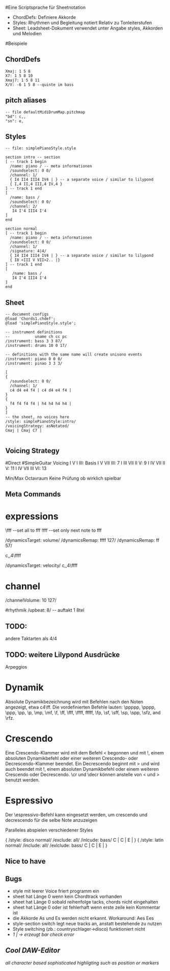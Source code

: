 #Eine Scriptsprache für Sheetnotation

 - ChordDefs: Definiere Akkorde
 - Styles: Rhythmen und Begleitung notiert Relativ zu Tonleiterstufen
 - Sheet: Leadsheet-Dokument verwendet unter Angabe styles, Akkorden und Melodien

#Beispiele
## ChordDefs

```
Xmaj: 1 5 8
X7: 1 5 8 10
Xmaj7: 1 5 8 11
X/V: -6 1 5 8 --quinte im bass
```

## pitch aliases
```
-- file defaultMidiDrumMap.pitchmap
"bd": c,,
"sn": e, 
```

## Styles
```
-- file: simplePianoStyle.style

section intro -- section
[ -- track 1 begin
  /name: piano / -- meta informationen
  /soundselect: 0 0/
  /channel: 1/
  { I4 II4 III4 IV4 | } -- a separate voice / similar to lilypond
  { I,4 II,4 III,4 IV,4 } 
] -- track 1 end
[
  /name: bass /
  /soundselect: 0 0/
  /channel: 2/
   I4 I'4 III4 I'4
]
end

section normal
[ -- track 1 begin
  /name: piano / -- meta informationen
  /soundselect: 0 0/
  /channel: 1/
  /signature: 4|4/
  { I4 II4 III4 IV4 | } -- a separate voice / similar to lilypond
  { I8 <III V VII>2.. |}    
] -- track 1 end
[
   /name: bass /
   I4 I'4 III4 I'4
]
end

```

## Sheet

```
-- document configs
@load 'Chords1.chdef';
@load 'simplePianoStyle.style';

-- instrument definitions
--           uname ch cc pc
/instrument: bass 3 3 87/
/instrument: drums 10 0 17/

-- definitions with the same name will create unisono events
/instrument: piano 0 0 0/
/instrument: pinao 3 3 3/

[
{ 
  /soundselect: 0 0/ 
  /channel: 1/
  c4 d4 e4 f4 | c4 d4 e4 f4 | 
}
{ 
  f4 f4 f4 f4 | h4 h4 h4 h4 | 
}
] 
-- the sheet, no voices here
/style: simplePianoStyle:intro/
/voicingStrategy: asNotated/
Cmaj | Cmaj C7 |


```

## Voicing Strategy
#Direct
#SimpleGuitar
 Voicing I V I III: Basis
 	 I V VII III: 7
	 I III VII II V: 9
	 I IV VII II V: 11
	 I IV VII III VI: 13

 Min/Max Octavraum
 Keine Prüfung ob wirklich spielbar

## Meta Commands
# expressions

\fff --set all to fff
!fff --set only next note to fff

/dynamicsTarget: volume/
/dynamicsRemap: ffff 127/
/dynamicsRemap: ff 57/

 c,,4\ffff

/dynamicsTarget: velocity/
 c,,4\ffff

# channel
/channelVolume: 10 127/

#rhythmik
/upbeat: 8/ -- auftakt 1 8tel

## TODO:
andere Taktarten als 4/4

## TODO: weitere Lilypond Ausdrücke

Arpeggios

# Dynamik
Absolute Dynamikbezeichnung wird mit Befehlen nach den Noten angezeigt, etwa c4\ff. Die vordefinierten Befehle lauten: \ppppp, \pppp, \ppp, \pp, \p, \mp, \mf, \f, \ff, \fff, \ffff, fffff, \fp, \sf, \sff, \sp, \spp, \sfz, and \rfz. 

# Crescendo
Eine Crescendo-Klammer wird mit dem Befehl \< begonnen und mit \!, einem absoluten Dynamikbefehl oder einer weiteren Crescendo- oder Decrescendo-Klammer beendet. Ein Decrescendo beginnt mit \> und wird auch beendet mit \!, einem absoluten Dynamikbefehl oder einem weiteren Crescendo oder Decrescendo. \cr und \decr können anstelle von \< und \> benutzt werden.

# Espressivo
Der \espressivo-Befehl kann eingesetzt werden, um crescendo und decrescendo für die selbe Note anzuzeigen


Paralleles abspielen verschiedener Styles

{
  /style: disco normal/
  /exclude: all/
  /inlcude: bass/
  C | C | E |
}
{
  /style: latin normal/
  /include: all/
  /exlclude: bass/
  C | C | E |
}



## Nice to have

## Bugs
 - style mit leerer Voice friert programm ein
 - sheet hat Länge 0 wenn kein Chordtrack vorhanden
 - sheet hat Länge 0 sobald reihenfolge tacks, chords nicht eingehalten
 - sheet hat Länge 0 oder ist fehlerhaft wenn erste zeile kein Kommentar ist
 - die Akkorde As und Es werden nicht erkannt. Workaround: Aes Ees
 - style-section switch legt neue tracks an, anstatt bestehende zu nutzen 
 - Style switching (zb.: countryschlager->disco) funktioniert nicht
 -  <I II III IV V VI VII>1  | -> erzeugt bar check error

## Cool DAW-Editor
all character based 
sophisticated highligting such as position or markers
